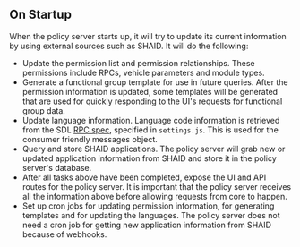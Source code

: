 ## On Startup
When the policy server starts up, it will try to update its current information by using external sources such as SHAID. It will do the following:

* Update the permission list and permission relationships. These permissions include RPCs, vehicle parameters and module types.
* Generate a functional group template for use in future queries. After the permission information is updated, some templates will be generated that are used for quickly responding to the UI's requests for functional group data. 
* Update language information. Language code information is retrieved from the SDL [RPC spec](https://raw.githubusercontent.com/smartdevicelink/rpc_spec/master/MOBILE_API.xml), specified in `settings.js`. This is used for the consumer friendly messages object.
* Query and store SHAID applications. The policy server will grab new or updated application information from SHAID and store it in the policy server's database. 
* After all tasks above have been completed, expose the UI and API routes for the policy server. It is important that the policy server receives all the information above before allowing requests from core to happen.
* Set up cron jobs for updating permission information, for generating templates and for updating the languages. The policy server does not need a cron job for getting new application information from SHAID because of webhooks.

